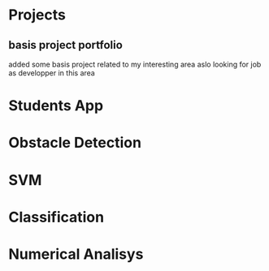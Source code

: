 # Projects
##  basis project portfolio
  added some basis project related to my interesting area
  aslo looking for job as developper in this area
  
# Students App
# Obstacle Detection
# SVM
# Classification
# Numerical Analisys
